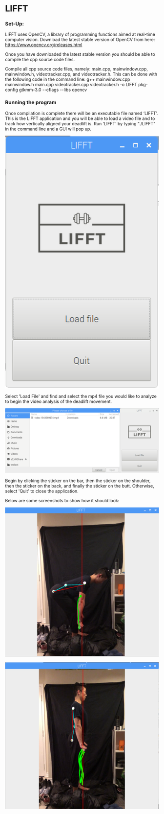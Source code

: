# LIFFT
### Set-Up:
LIFFT uses OpenCV, a library of programming functions aimed at real-time computer vision. Download the latest stable version of OpenCV from here: https://www.opencv.org/releases.html

Once you have downloaded the latest stable version you should be able to compile the cpp source code files. 

Compile all cpp source code files, namely: main.cpp, mainwindow.cpp, mainwindow.h, videotracker.cpp, and videotracker.h. This can be done with the following code in the command line:
g++ mainwindow.cpp mainwindow.h main.cpp videotracker.cpp videotracker.h -o LIFFT pkg-config gtkmm-3.0 --cflags --libs opencv

### Running the program

Once compilation is complete there will be an executable file named ‘LIFFT’. This is the LIFFT application and you will be able to load a video file and to track how vertically aligned your deadlift is. Run ‘LIFFT’ by typing "./LIFFT" in the command line and a GUI will pop up.

![Alt text](/Screenshots/LIFFT_GUI.png)

Select 'Load File' and find and select the mp4 file you would like to analyze to begin the video analysis of the deadlift movement. 

![Alt text](/Screenshots/LIFFT_fileupload.png)

Begin by clicking the sticker on the bar, then the sticker on the shoulder, then the sticker on the back, and finally the sticker on the butt. Otherwise, select 'Quit' to close the application.

Below are some screenshots to show how it should look:

![Alt text](/Screenshots/LIFFT_video1.png)

![Alt text](/Screenshots/LIFFT_video2.png)
